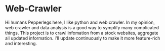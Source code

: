 # Web-Crawler

Hi humans
Pepperlegs here, I like python and web crawler. In my opinion, web crawler and data analysis is a good way to symplify many complicated things.
This project is to crawl infomation from a stock websites, aggregate all updated information.
I'll update continuously to make it more feature-rich and interesting.
